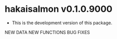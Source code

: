 # hakaisalmon v0.1.0.9000

* This is the development version of this package.

NEW DATA
NEW FUNCTIONS
BUG FIXES

